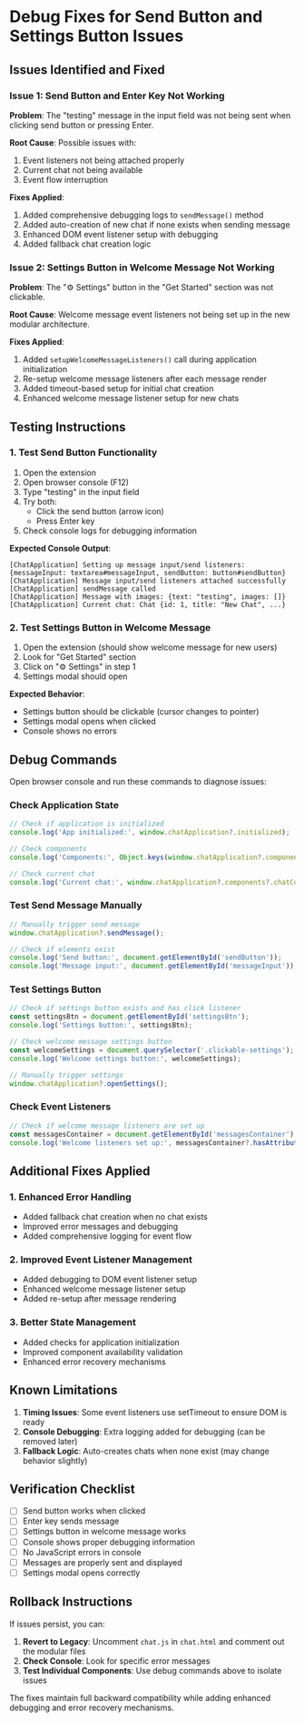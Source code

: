 # Debug Fixes for Send Button and Settings Button Issues

## Issues Identified and Fixed

### Issue 1: Send Button and Enter Key Not Working
**Problem**: The "testing" message in the input field was not being sent when clicking send button or pressing Enter.

**Root Cause**: Possible issues with:
1. Event listeners not being attached properly
2. Current chat not being available
3. Event flow interruption

**Fixes Applied**:
1. Added comprehensive debugging logs to `sendMessage()` method
2. Added auto-creation of new chat if none exists when sending message
3. Enhanced DOM event listener setup with debugging
4. Added fallback chat creation logic

### Issue 2: Settings Button in Welcome Message Not Working
**Problem**: The "⚙️ Settings" button in the "Get Started" section was not clickable.

**Root Cause**: Welcome message event listeners not being set up in the new modular architecture.

**Fixes Applied**:
1. Added `setupWelcomeMessageListeners()` call during application initialization
2. Re-setup welcome message listeners after each message render
3. Added timeout-based setup for initial chat creation
4. Enhanced welcome message listener setup for new chats

## Testing Instructions

### 1. Test Send Button Functionality
1. Open the extension
2. Open browser console (F12)
3. Type "testing" in the input field
4. Try both:
   - Click the send button (arrow icon)
   - Press Enter key
5. Check console logs for debugging information

**Expected Console Output**:
```
[ChatApplication] Setting up message input/send listeners: {messageInput: textarea#messageInput, sendButton: button#sendButton}
[ChatApplication] Message input/send listeners attached successfully
[ChatApplication] sendMessage called
[ChatApplication] Message with images: {text: "testing", images: []}
[ChatApplication] Current chat: Chat {id: 1, title: "New Chat", ...}
```

### 2. Test Settings Button in Welcome Message
1. Open the extension (should show welcome message for new users)
2. Look for "Get Started" section
3. Click on "⚙️ Settings" in step 1
4. Settings modal should open

**Expected Behavior**: 
- Settings button should be clickable (cursor changes to pointer)
- Settings modal opens when clicked
- Console shows no errors

## Debug Commands

Open browser console and run these commands to diagnose issues:

### Check Application State
```javascript
// Check if application is initialized
console.log('App initialized:', window.chatApplication?.initialized);

// Check components
console.log('Components:', Object.keys(window.chatApplication?.components || {}));

// Check current chat
console.log('Current chat:', window.chatApplication?.components?.chatController?.getCurrentChat());
```

### Test Send Message Manually
```javascript
// Manually trigger send message
window.chatApplication?.sendMessage();

// Check if elements exist
console.log('Send button:', document.getElementById('sendButton'));
console.log('Message input:', document.getElementById('messageInput'));
```

### Test Settings Button
```javascript
// Check if settings button exists and has click listener
const settingsBtn = document.getElementById('settingsBtn');
console.log('Settings button:', settingsBtn);

// Check welcome message settings button
const welcomeSettings = document.querySelector('.clickable-settings');
console.log('Welcome settings button:', welcomeSettings);

// Manually trigger settings
window.chatApplication?.openSettings();
```

### Check Event Listeners
```javascript
// Check if welcome message listeners are set up
const messagesContainer = document.getElementById('messagesContainer');
console.log('Welcome listeners set up:', messagesContainer?.hasAttribute('data-welcome-listeners'));
```

## Additional Fixes Applied

### 1. Enhanced Error Handling
- Added fallback chat creation when no chat exists
- Improved error messages and debugging
- Added comprehensive logging for event flow

### 2. Improved Event Listener Management
- Added debugging to DOM event listener setup
- Enhanced welcome message listener setup
- Added re-setup after message rendering

### 3. Better State Management
- Added checks for application initialization
- Improved component availability validation
- Enhanced error recovery mechanisms

## Known Limitations

1. **Timing Issues**: Some event listeners use setTimeout to ensure DOM is ready
2. **Console Debugging**: Extra logging added for debugging (can be removed later)
3. **Fallback Logic**: Auto-creates chats when none exist (may change behavior slightly)

## Verification Checklist

- [ ] Send button works when clicked
- [ ] Enter key sends message
- [ ] Settings button in welcome message works
- [ ] Console shows proper debugging information
- [ ] No JavaScript errors in console
- [ ] Messages are properly sent and displayed
- [ ] Settings modal opens correctly

## Rollback Instructions

If issues persist, you can:

1. **Revert to Legacy**: Uncomment `chat.js` in `chat.html` and comment out the modular files
2. **Check Console**: Look for specific error messages
3. **Test Individual Components**: Use debug commands above to isolate issues

The fixes maintain full backward compatibility while adding enhanced debugging and error recovery mechanisms.